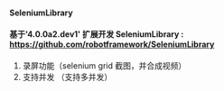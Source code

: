 #### SeleniumLibrary

#### 基于'4.0.0a2.dev1' 扩展开发 SeleniumLibrary : https://github.com/robotframework/SeleniumLibrary
1. 录屏功能（selenium grid 截图，并合成视频）
2. 支持并发 （支持多并发）


